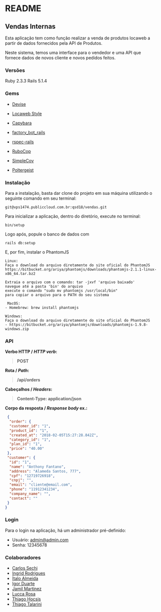 # README

## Vendas Internas

Esta aplicação tem como função realizar a venda de produtos locaweb a partir de
dados fornecidos pela API de Produtos.

Neste sistema, temos uma interface para o vendedor e uma API que fornece dados 
de novos cliente e novos pedidos feitos.

### Versões

Ruby 2.3.3
Rails 5.1.4

### Gems

- [Devise](https://github.com/plataformatec/devise)

- [Locaweb Style](http://opensource.locaweb.com.br/locawebstyle/)

- [Capybara](https://github.com/teamcapybara/capybara)

- [factory_bot_rails](https://github.com/thoughtbot/factory_bot_rails)

- [rspec-rails](https://github.com/rspec/rspec-rails)

- [RuboCop](https://github.com/bbatsov/rubocop)
 
- [SimpleCov](https://github.com/colszowka/simplecov)

- [Poltergeist](https://github.com/teampoltergeist/poltergeist)
 
### Instalação

Para a instalação, basta dar clone do projeto em sua máquina utilizando o seguinte
comando em seu terminal:

``` 
git@vps1474.publiccloud.com.br:qsd18/vendas.git
```
Para inicializar a aplicação, dentro do diretório,  execute no terminal:

```
bin/setup
```
Logo após, popule o banco de dados com 

```
rails db:setup
```

E, por fim, instalar o PhantomJS
   
```
Linux:
Faça o download do arquivo diretamente do site oficial do PhantomJS
https://bitbucket.org/ariya/phantomjs/downloads/phantomjs-2.1.1-linux-x86_64.tar.bz2

Extraia o arquivo com o comando: tar -jxvf 'arquivo baixado'
navegue até a pasta 'bin' do arquivo
execute o comando "sudo mv phantomjs /usr/local/bin"
para copiar o arquivo para o PATH do seu sistema

 MacOS:
- Homebrew: brew install phantomjs

Windows:
Faça o download do arquivo diretamente do site oficial do PhantomJS
- https://bitbucket.org/ariya/phantomjs/downloads/phantomjs-1.9.8-windows.zip
```

### API

**Verbo HTTP / *HTTP verb*:**

> **POST**

**Rota / *Path*:**
>  **/api/orders**

**Cabeçalhos / *Headers*:**
> **Content-Type: application/json**


**Corpo da resposta / *Response body* ex.:**

```json
 {
  "order": {
  "customer_id": "1",
  "product_id": "1",
  "created_at": "2018-02-05T15:27:28.842Z",
  "category_id": "1",
  "plan_id": "1",
  "price": "40.00"
 },
 "customer": {
  "id": "1",
  "name": "Anthony Fantano",
  "address": "Alameda Santos, 777",
  "cpf": "12719726918",
  "cnpj": "",
  "email": "cliente@email.com",
  "phone": "11912341234",
  "company_name": "",
  "contact": ""
 }
}
```


### Login

Para o login na aplicação, há um administrador pré-definido:

- Usuário: admin@admin.com
- Senha: 12345678

### Colaboradores

- [Carlos Sechi](https://github.com/clsechi)
- [Ingrid Rodrigues](https://github.com/IngridRodrigues15)
- [Ítalo Almeida](https://github.com/italoalmeida89)
- [Igor Duarte](https://github.com/igorduarte)
- [Jamil Martinez](https://github.com/jamilmz)
- [Lucca Rosa](https://github.com/LuccaRosa)
- [Thiago Hocsis](https://github.com/ThiagoHocsis)
- [Thiago Talarini](https://github.com/talarini)

